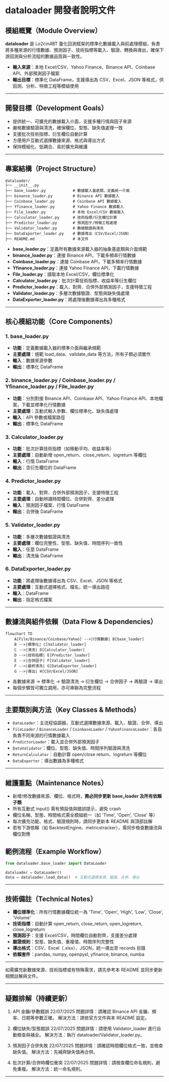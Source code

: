 # dataloader 開發者說明文件

## 模組概覽（Module Overview）

**dataloader** 是 Lo2cin4BT 量化回測框架的標準化數據載入與前處理模組，負責將多種來源的行情數據、預測因子、技術指標等載入、驗證、轉換與導出，確保下游回測與分析流程的數據品質與一致性。

- **輸入來源**：本地 Excel/CSV、Yahoo Finance、Binance API、Coinbase API、外部預測因子檔案
- **輸出目標**：標準化 DataFrame，支援導出為 CSV、Excel、JSON 等格式，供回測、分析、特徵工程等模組使用

---

## 開發目標（Development Goals）

- 提供統一、可擴充的數據載入介面，支援多種行情與因子來源
- 嚴格數據驗證與清洗，確保欄位、型態、缺失值處理一致
- 支援批次技術指標、衍生欄位自動計算
- 方便用戶互動式選擇數據來源、格式與導出方式
- 保持模組化、低耦合、易於擴充與維護

---

## 專案結構（Project Structure）

```plaintext
dataloader/
├── __init__.py
├── base_loader.py            # 數據載入基底類，定義統一介面
├── binance_loader.py         # Binance API 數據載入
├── Coinbase_loader.py        # Coinbase API 數據載入
├── Yfinance_loader.py        # Yahoo Finance 數據載入
├── File_loader.py            # 本地 Excel/CSV 數據載入
├── Calculator_loader.py      # 技術指標/衍生欄位計算
├── Predictor_loader.py       # 預測因子/特徵工程處理
├── Validator_loader.py       # 數據驗證與清洗
├── DataExporter_loader.py    # 數據導出（CSV/Excel/JSON）
├── README.md                 # 本文件
```

- **base_loader.py**：定義所有數據來源載入器的抽象基底類與介面規範
- **binance_loader.py**：連接 Binance API，下載多頻率行情數據
- **Coinbase_loader.py**：連接 Coinbase API，下載多頻率行情數據
- **Yfinance_loader.py**：連接 Yahoo Finance API，下載行情數據
- **File_loader.py**：讀取本地 Excel/CSV，欄位標準化
- **Calculator_loader.py**：批次計算技術指標、收益率等衍生欄位
- **Predictor_loader.py**：載入、對齊、合併外部預測因子，支援特徵工程
- **Validator_loader.py**：多層次數據驗證、型態與缺失值處理
- **DataExporter_loader.py**：將處理後數據導出為多種格式

---

## 核心模組功能（Core Components）

### 1. base_loader.py

- **功能**：定義數據載入器的標準介面與繼承規範
- **主要處理**：規範 load_data、validate_data 等方法，所有子類必須實作
- **輸入**：數據來源參數
- **輸出**：標準化 DataFrame

### 2. binance_loader.py / Coinbase_loader.py / Yfinance_loader.py / File_loader.py

- **功能**：分別對接 Binance API、Coinbase API、Yahoo Finance API、本地檔案，下載並標準化行情數據
- **主要處理**：互動式輸入參數、欄位標準化、缺失值處理
- **輸入**：API 參數或檔案路徑
- **輸出**：標準化 DataFrame

### 3. Calculator_loader.py

- **功能**：批次計算技術指標（如移動平均、收益率等）
- **主要處理**：自動新增 open_return、close_return、logreturn 等欄位
- **輸入**：行情 DataFrame
- **輸出**：含衍生欄位的 DataFrame

### 4. Predictor_loader.py

- **功能**：載入、對齊、合併外部預測因子，支援特徵工程
- **主要處理**：自動辨識時間欄位、合併對齊、差分處理
- **輸入**：預測因子檔案、行情 DataFrame
- **輸出**：合併後 DataFrame

### 5. Validator_loader.py

- **功能**：多層次數據驗證與清洗
- **主要處理**：欄位完整性、型態、缺失值、時間序列一致性
- **輸入**：任意 DataFrame
- **輸出**：清洗後 DataFrame

### 6. DataExporter_loader.py

- **功能**：將處理後數據導出為 CSV、Excel、JSON 等格式
- **主要處理**：互動式選擇格式、檔名，統一導出路徑
- **輸入**：DataFrame
- **輸出**：指定格式檔案

---

## 數據流與組件依賴（Data Flow & Dependencies）

```mermaid
flowchart TD
    A[File/Binance/Coinbase/Yahoo] -->|行情數據| B[base_loader]
    B -->|標準化| C[Validator_loader]
    C -->|清洗| D[Calculator_loader]
    D -->|技術指標| E[Predictor_loader]
    E -->|合併因子| F[Validator_loader]
    F -->|最終清洗| G[DataExporter_loader]
    G -->|導出| H[CSV/Excel/JSON]
```

- 各數據來源 → 標準化 → 驗證清洗 → 衍生欄位 → 合併因子 → 再驗證 → 導出
- 每個步驟皆可獨立調用，亦可串聯為完整流程

---

## 主要類別與方法（Key Classes & Methods）

- `DataLoader`：主流程協調器，互動式選擇數據來源、載入、驗證、合併、導出
- `FileLoader` / `BinanceLoader` / `CoinbaseLoader` / `YahooFinanceLoader`：各自負責不同來源的行情數據載入
- `PredictorLoader`：載入並合併外部預測因子
- `DataValidator`：欄位、型態、缺失值、時間序列驗證與清洗
- `ReturnCalculator`：自動計算 open/close return、logreturn 等欄位
- `DataExporter`：導出數據為多種格式

---

## 維護重點（Maintenance Notes）

- 新增/修改數據來源、欄位、格式時，**務必同步更新 base_loader 及所有依賴子類**
- 所有互動式 input() 需有預設值與錯誤提示，避免 crash
- 欄位名稱、型態、時間格式需全模組統一（如 'Time', 'Open', 'Close' 等）
- 每次擴充功能、格式、驗證規則時，請同步更新本 README 與頂部註解
- 若有下游依賴（如 BacktestEngine、metricstracker），需同步檢查數據流與欄位對應

## 範例流程（Example Workflow）

```python
from dataloader.base_loader import DataLoader

dataloader = DataLoader()
data = dataloader.load_data()  # 互動式選擇來源、驗證、合併、導出
```

---

## 技術備註（Technical Notes）

- **欄位標準化**：所有行情數據欄位統一為 'Time', 'Open', 'High', 'Low', 'Close', 'Volume'
- **技術指標**：自動計算 open_return, close_return, open_logreturn, close_logreturn
- **預測因子**：支援 Excel/CSV，時間欄位自動對齊，支援差分處理
- **驗證規則**：型態、缺失值、重複值、時間序列完整性
- **導出格式**：CSV、Excel（.xlsx）、JSON，統一導出至 records 目錄
- **依賴套件**：pandas, numpy, openpyxl, yfinance, binance, numba

---

如需擴充新數據來源、技術指標或有特殊需求，請先參考本 README 並同步更新相關註解與文件。

---

## 疑難排解（持續更新）

1. API 金鑰/參數錯誤 22/07/2025
問題詳情：請確認 Binance API 金鑰、頻率、日期等參數正確。
解決方法：請依官方文件與本 README 設定。

2. 欄位缺失/型態錯誤 22/07/2025
問題詳情：請使用 Validator_loader 進行自動檢查與補全。
解決方法：執行 dataloader/Validator_loader.py。

3. 預測因子合併失敗 22/07/2025
問題詳情：請確認時間欄位格式一致，並檢查缺失值。
解決方法：先補齊缺失值再合併。

4. 批次計算/合併時欄位衝突 22/07/2025
問題詳情：請檢查欄位命名規則，避免重複。
解決方法：統一命名規則。

---
